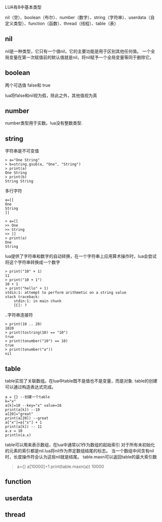LUA有8中基本类型

nil（空）、boolean（布尔）、number（数字）、string（字符串）、userdata（自定义类型）、function（函数）、thread（线程）、table（表）

## nil
nil是一种类型，它只有一个值nil，它的主要功能是用于区别其他任何值。
一个全局变量在第一次赋值前的默认值就是nil，将nil赋予一个全局变量等同于删除它。

## boolean
两个可选值 false和 true

lua将false和nil视为假，除此之外，其他值视为真

## number
number类型用于实数。lua没有整数类型.

## string
字符串是不可变值

    > a="One String"
    > b=string.gsub(a, "One", "String")
    > print(a)
    One String
    > print(b)
    String String

多行字符


    a=[[
    One
    String
    ]]

    > a=[[
    >> One
    >> String
    >> ]]
    > print(a)
    One
    String


lua提供了字符串和数字的自动转换，在一个字符串上应用算术操作时，lua会尝试将这个字符串转换成一个数字

    > print("10" + 1)
    11
    > print("10 + 1")
    10 + 1
    > print("hello" + 1)
    stdin:1: attempt to perform arithmetic on a string value
    stack traceback:
        stdin:1: in main chunk
        [C]: ?

..字符串连接符

    > print(10 .. 20)
    1020
    > print(tostring(10) == "10")
    true
    > print(tonumber("10") == 10)
    true
    > print(tonumber("a"))
    nil

## table
table实现了关联数组。在lua中table既不是值也不是变量，而是对象.
table的创建可以通过构造表达式完成。

    a = {} --创建一个table
    k="x"
    a[k]=10 --key="x" value=10
    print(a[k]) --10
    a[20]="great"
    print(a[20]) --great
    a["x"]=a["x"] + 1
    print(a[k]) -- 11
    a.x = 10
    println(a.x)


table可以用来表示数组，在lua中通常以1作为数组的起始索引
对于所有未初始化的元素的索引都是nil.lua将nil作为界定数组结尾的标志。
当一个数组中间含有nil时，长度操作符会认为这些nil就是结尾。
table.maxn可以返回table的最大索引数

> a={}
> a[10000]=1
> print(table.maxn(a))
10000

## function

## userdata

## thread
